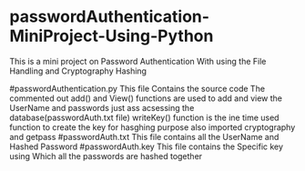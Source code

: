 # passwordAuthentication-MiniProject-Using-Python

This is a mini project on Password Authentication With using the File Handling and Cryptography Hashing

#passwordAuthentication.py
This file Contains the source code
The commented out add() and View() functions are used to add and view the UserName and passwords just ass acsessing the database(passwordAuth.txt file)
writeKey() function is the ine time used function to create the key for hasghing purpose
also imported cryptography and getpass
#passwordAuth.txt
This file contains all the UserName and Hashed Password
#passwordAuth.key
This file contains the Specific key using Which all the passwords are hashed together
